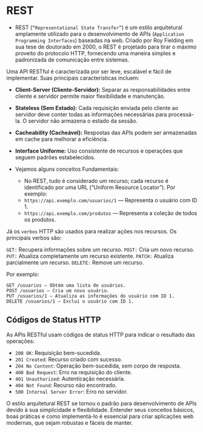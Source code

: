 # REST
- REST (`“Representational State Transfer”`) é um estilo arquitetural amplamente utilizado para o desenvolvimento de APIs (`Application Programming Interfaces`) baseadas na web. Criado por Roy Fielding em sua tese de doutorado em 2000, o REST é projetado para tirar o máximo proveito do protocolo HTTP, fornecendo uma maneira simples e padronizada de comunicação entre sistemas.

Uma API RESTful é caracterizada por ser leve, escalável e fácil de implementar. Suas principais características incluem:
- **Client-Server (Cliente-Servidor):** Separar as responsabilidades entre cliente e servidor permite maior flexibilidade e manutenção.
- **Stateless (Sem Estado):** Cada requisição enviada pelo cliente ao servidor deve conter todas as informações necessárias para processá-la. O servidor não armazena o estado da sessão.
- **Cacheability (Cacheável):** Respostas das APIs podem ser armazenadas em cache para melhorar a eficiência.
- **Interface Uniforme:** Uso consistente de recursos e operações que seguem padrões estabelecidos.

- Vejamos alguns conceitos Fundamentais:
  - No REST, tudo é considerado um recurso; cada recurso é identificado por uma URL (“Uniform Resource Locator”). Por exemplo:
  - `https://api.exemplo.com/usuarios/1` — Representa o usuário com ID 1.
  - `https://api.exemplo.com/produtos` — Representa a coleção de todos os produtos.

Já os `verbos` HTTP são usados para realizar ações nos recursos. Os principais verbos são:

`GET:` Recupera informações sobre um recurso.
`POST:` Cria um novo recurso.
`PUT:` Atualiza completamente um recurso existente.
`PATCH:` Atualiza parcialmente um recurso.
`DELETE:` Remove um recurso.

Por exemplo:
```http
GET /usuarios — Obtém uma lista de usuários.
POST /usuarios — Cria um novo usuário.
PUT /usuarios/1 — Atualiza as informações do usuário com ID 1.
DELETE /usuarios/1 — Exclui o usuário com ID 1.
```

## Códigos de Status HTTP
As APIs RESTful usam códigos de status HTTP para indicar o resultado das operações:

- `200 OK`: Requisição bem-sucedida.
- `201 Created`: Recurso criado com sucesso.
- `204 No Content`: Operação bem-sucedida, sem corpo de resposta.
- `400 Bad Request`: Erro na requisição do cliente.
- `401 Unauthorized`: Autenticação necessária.
- `404 Not Found`: Recurso não encontrado.
- `500 Internal Server Error`: Erro no servidor.

O estilo arquitetural REST se tornou o padrão para desenvolvimento de APIs devido à sua simplicidade e flexibilidade. Entender seus conceitos básicos, boas práticas e como implementá-lo é essencial para criar aplicações web modernas, que sejam robustas e fáceis de manter.
